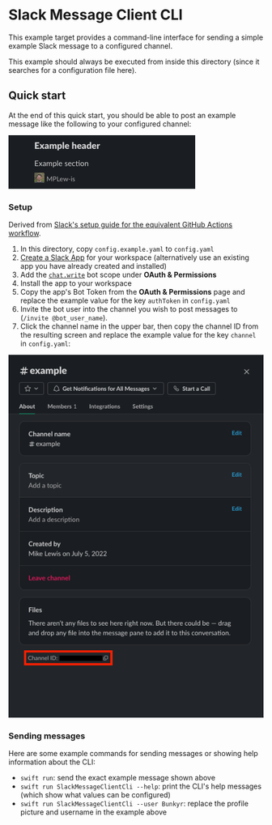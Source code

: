 # Slack Message Client CLI #

This example target provides a command-line interface for sending a simple example Slack message to a configured channel.

This example should always be executed from inside this directory (since it searches for a configuration file here).


## Quick start ##

At the end of this quick start, you should be able to post an example message like the following to your configured channel:

![Example message output](example-message.png)


### Setup ###

Derived from [Slack's setup guide for the equivalent GitHub Actions workflow](https://github.com/slackapi/slack-github-action/blob/main/README.md#technique-2-slack-app).

1. In this directory, copy `config.example.yaml` to `config.yaml`
2. [Create a Slack App](https://api.slack.com/apps) for your workspace (alternatively use an existing app you have already created and installed)
3. Add the [`chat.write`](https://api.slack.com/scopes/chat:write) bot scope under **OAuth & Permissions**
4. Install the app to your workspace
5. Copy the app's Bot Token from the **OAuth & Permissions** page and replace the example value for the key `authToken` in `config.yaml`
6. Invite the bot user into the channel you wish to post messages to (`/invite @bot_user_name`).
7. Click the channel name in the upper bar, then copy the channel ID from the resulting screen and replace the example value for the key `channel` in `config.yaml`:

![Slack channel ID callout](channel-id-callout.png)


### Sending messages ###

Here are some example commands for sending messages or showing help information about the CLI:

- `swift run`: send the exact example message shown above
- `swift run SlackMessageClientCli --help`: print the CLI's help messages (which show what values can be configured)
- `swift run SlackMessageClientCli --user Bunkyr`: replace the profile picture and username in the example above
